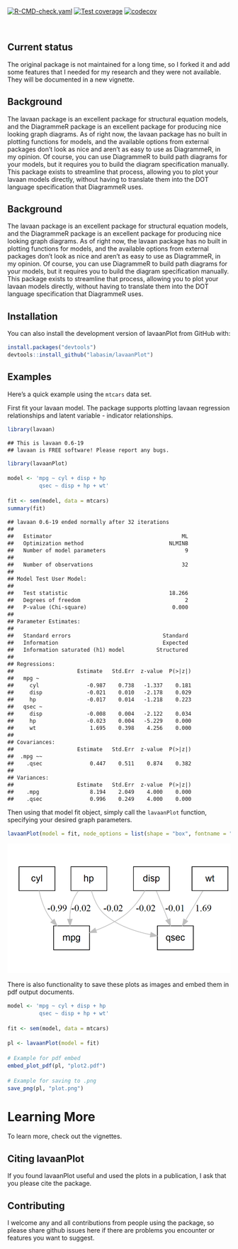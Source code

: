 
⁠<!-- badges: start -->⁠

[![R-CMD-check.yaml](https://github.com/LabAsim/lavaanPlot/actions/workflows/R-CMD-check.yaml/badge.svg)](https://github.com/LabAsim/lavaanPlot/actions/workflows/R-CMD-check.yaml)
[![Test
coverage](https://github.com/LabAsim/lavaanplot/actions/workflows/test-coverage.yaml/badge.svg)](https://github.com/LabAsim/lavaanplot/actions/workflows/test-coverage.yaml)
[![codecov](https://codecov.io/github/LabAsim/lavaanPlot/graph/badge.svg?token=DBA8ZBICH1)](https://codecov.io/github/LabAsim/lavaanPlot)

<!-- badges: end -->

⁠

## Current status

The original package is not maintained for a long time, so I forked it
and add some features that I needed for my research and they were not
available. They will be documented in a new vignette.

## Background

The lavaan package is an excellent package for structural equation
models, and the DiagrammeR package is an excellent package for producing
nice looking graph diagrams. As of right now, the lavaan package has no
built in plotting functions for models, and the available options from
external packages don’t look as nice and aren’t as easy to use as
DiagrammeR, in my opinion. Of course, you can use DiagrammeR to build
path diagrams for your models, but it requires you to build the diagram
specification manually. This package exists to streamline that process,
allowing you to plot your lavaan models directly, without having to
translate them into the DOT language specification that DiagrammeR uses.

## Background

The lavaan package is an excellent package for structural equation
models, and the DiagrammeR package is an excellent package for producing
nice looking graph diagrams. As of right now, the lavaan package has no
built in plotting functions for models, and the available options from
external packages don’t look as nice and aren’t as easy to use as
DiagrammeR, in my opinion. Of course, you can use DiagrammeR to build
path diagrams for your models, but it requires you to build the diagram
specification manually. This package exists to streamline that process,
allowing you to plot your lavaan models directly, without having to
translate them into the DOT language specification that DiagrammeR uses.

## Installation

You can also install the development version of lavaanPlot from GitHub
with:

``` r
install.packages("devtools")
devtools::install_github("labasim/lavaanPlot")
```

## Examples

Here’s a quick example using the `mtcars` data set.

First fit your lavaan model. The package supports plotting lavaan
regression relationships and latent variable - indicator relationships.

``` r
library(lavaan)
```

    ## This is lavaan 0.6-19
    ## lavaan is FREE software! Please report any bugs.

``` r
library(lavaanPlot)

model <- 'mpg ~ cyl + disp + hp
          qsec ~ disp + hp + wt'

fit <- sem(model, data = mtcars)
summary(fit)
```

    ## lavaan 0.6-19 ended normally after 32 iterations
    ## 
    ##   Estimator                                         ML
    ##   Optimization method                           NLMINB
    ##   Number of model parameters                         9
    ## 
    ##   Number of observations                            32
    ## 
    ## Model Test User Model:
    ##                                                       
    ##   Test statistic                                18.266
    ##   Degrees of freedom                                 2
    ##   P-value (Chi-square)                           0.000
    ## 
    ## Parameter Estimates:
    ## 
    ##   Standard errors                             Standard
    ##   Information                                 Expected
    ##   Information saturated (h1) model          Structured
    ## 
    ## Regressions:
    ##                    Estimate   Std.Err  z-value  P(>|z|)
    ##   mpg ~                                                
    ##     cyl               -0.987    0.738   -1.337    0.181
    ##     disp              -0.021    0.010   -2.178    0.029
    ##     hp                -0.017    0.014   -1.218    0.223
    ##   qsec ~                                               
    ##     disp              -0.008    0.004   -2.122    0.034
    ##     hp                -0.023    0.004   -5.229    0.000
    ##     wt                 1.695    0.398    4.256    0.000
    ## 
    ## Covariances:
    ##                    Estimate   Std.Err  z-value  P(>|z|)
    ##  .mpg ~~                                               
    ##    .qsec               0.447    0.511    0.874    0.382
    ## 
    ## Variances:
    ##                    Estimate   Std.Err  z-value  P(>|z|)
    ##    .mpg                8.194    2.049    4.000    0.000
    ##    .qsec               0.996    0.249    4.000    0.000

Then using that model fit object, simply call the `lavaanPlot` function,
specifying your desired graph parameters.

``` r
lavaanPlot(model = fit, node_options = list(shape = "box", fontname = "Helvetica"), edge_options = list(color = "grey"), coefs = T)
```

![](README_files/figure-gfm/unnamed-chunk-3-1.png)<!-- -->

There is also functionality to save these plots as images and embed them
in pdf output documents.

``` r
model <- 'mpg ~ cyl + disp + hp
          qsec ~ disp + hp + wt'

fit <- sem(model, data = mtcars)

pl <- lavaanPlot(model = fit)

# Example for pdf embed
embed_plot_pdf(pl, "plot2.pdf")

# Example for saving to .png
save_png(pl, "plot.png")
```

# Learning More

To learn more, check out the vignettes.

## Citing lavaanPlot

If you found lavaanPlot useful and used the plots in a publication, I
ask that you please cite the package.

## Contributing

I welcome any and all contributions from people using the package, so
please share github issues here if there are problems you encounter or
features you want to suggest.
